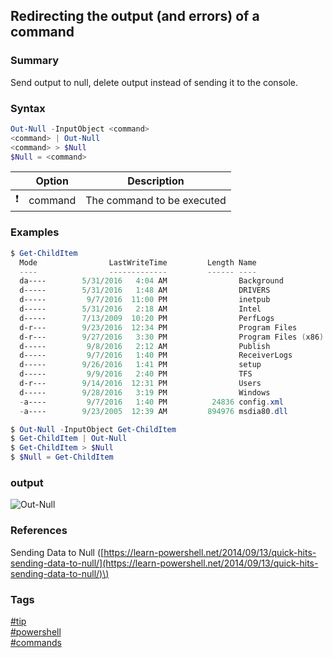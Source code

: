 ## Redirecting the output (and errors) of a command

### Summary
Send output to null, delete output instead of sending it to the console.

### Syntax
```powershell
Out-Null -InputObject <command>
<command> | Out-Null 
<command> > $Null
$Null = <command>
```

|               | Option  | Description                |
| :-----------: | ------- | -------------------------- |
| :exclamation: | command | The command to be executed |

### Examples
```powershell
$ Get-ChildItem 
  Mode                LastWriteTime         Length Name
  ----                -------------         ------ ----
  da----        5/31/2016   4:04 AM                Background
  d-----        5/31/2016   1:48 AM                DRIVERS
  d-----         9/7/2016  11:00 PM                inetpub
  d-----        5/31/2016   2:18 AM                Intel
  d-----        7/13/2009  10:20 PM                PerfLogs
  d-r---        9/23/2016  12:34 PM                Program Files
  d-r---        9/27/2016   3:30 PM                Program Files (x86)
  d-----         9/8/2016   2:12 AM                Publish
  d-----         9/7/2016   1:40 PM                ReceiverLogs
  d-----        9/26/2016   1:41 PM                setup
  d-----         9/9/2016   2:40 PM                TFS
  d-r---        9/14/2016  12:31 PM                Users
  d-----        9/28/2016   3:19 PM                Windows
  -a----         9/7/2016   1:40 PM          24836 config.xml
  -a----        9/23/2005  12:39 AM         894976 msdia80.dll

$ Out-Null -InputObject Get-ChildItem
$ Get-ChildItem | Out-Null
$ Get-ChildItem > $Null
$ $Null = Get-ChildItem
```

### output
![Out-Null](https://cloud.githubusercontent.com/assets/19519411/18956041/87f36e6a-861f-11e6-8e3b-0f265e949066.png)

### References
Sending Data to Null \([https://learn-powershell.net/2014/09/13/quick-hits-sending-data-to-null/](https://learn-powershell.net/2014/09/13/quick-hits-sending-data-to-null/)\)

### Tags
[#tip](../../tips.md)  
[#powershell](../powershell.md)  
[#commands](commands.md)
